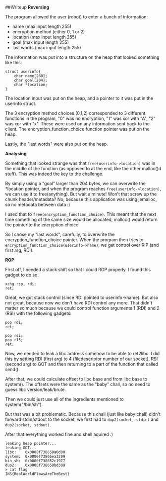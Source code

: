 ##Writeup
**Reversing**

The program allowed the user (robot) to enter a bunch of information:
* name (max input length 255)
* encryption method (either 0, 1 or 2)
* location (max input length 255)
* goal (max input length 255)
* last words (max input length 255)

The information was put into a structure on the heap that looked something like this:
```
struct userinfo{
	char name[260];
	char goal[204];
	char *location;
}
```

The location input was put on the heap, and a pointer to it was put in the userinfo struct.

The 3 encryption method choices (0,1,2) corresponded to 3 different functions in the program, "0" was no encryption, "1" was xor with "A", "2" was xor with "x". These were used on any information sent back to the client. The encryption_function_choice function pointer was put on the heap.

Lastly, the "last words" were also put on the heap.

**Analysing**

Something that looked strange was that ```free(userinfo->location)``` was in the middle of the function (as opposed to at the end, like the other malloc()d stuff). This was indeed the key to the challenge.

By simply using a "goal" larger than 204 bytes, we can overwrite the *location pointer, and when the program reaches ```free(userinfo->location)```, we can use it to free(anything). But wait a minute! Won't that screw up the chunk header/metadata? No, because this application was using jemalloc, so no metadata between data :)

I used that to ```free(encryption_function_choice)```. This meant that the next time something of the same size would be allocated, malloc() would return the pointer to the encryption choice.

So I chose my "last words", carefully, to overwrite the encryption_function_choice pointer. When the program then tries to ```encryption_function_choice(userinfo->name)```, we get control over RIP (and first arg, RDI).

**ROP**

First off, I needed a stack shift so that I could ROP properly. I found this gadget to do so:
```
xchg rsp, rdi;
ret;
```

Great, we got stack control (since RDI pointed to userinfo->name). But also not great, because now we don't have RDI control any more. That didn't matter so much because we could control function arguments 1 (RDI) and 2 (RSI) with the following gadgets:
```
pop rdi;
ret;
```
```
pop rsi;
pop r15;
ret;
```

Now, we needed to leak a libc address somehow to be able to ret2libc. I did this by setting RDI (first arg) to 4 (filedescriptor number of our socket), RSI (second arg) to GOT and then returning to a part of the function that called send().

After that, we could calculate offset to libc base and from libc base to system(). The offsets were the same as the "baby" chall, so no need to guess libc version/leak/brute.

Then we could just use all of the ingredients mentioned to system("/bin/sh").

But that was a bit problematic. Because this chall (just like baby chall) didn't forward stdin/stdout to the socket, we first had to ```dup2(socket, stdin)``` and ```dup2(socket, stdout)```.

After that everything worked fine and shell aquired :)
```
leaking heap pointer...
leaking GOT...
libc:    0x0000f738659a0d00
system:  0x0000f73865ea3209
bin_sh:  0x0000f738652c1977
dup2:    0x0000f738659bd309
> cat flag
INS{RealWorldFlawsAreTheBest}
```
